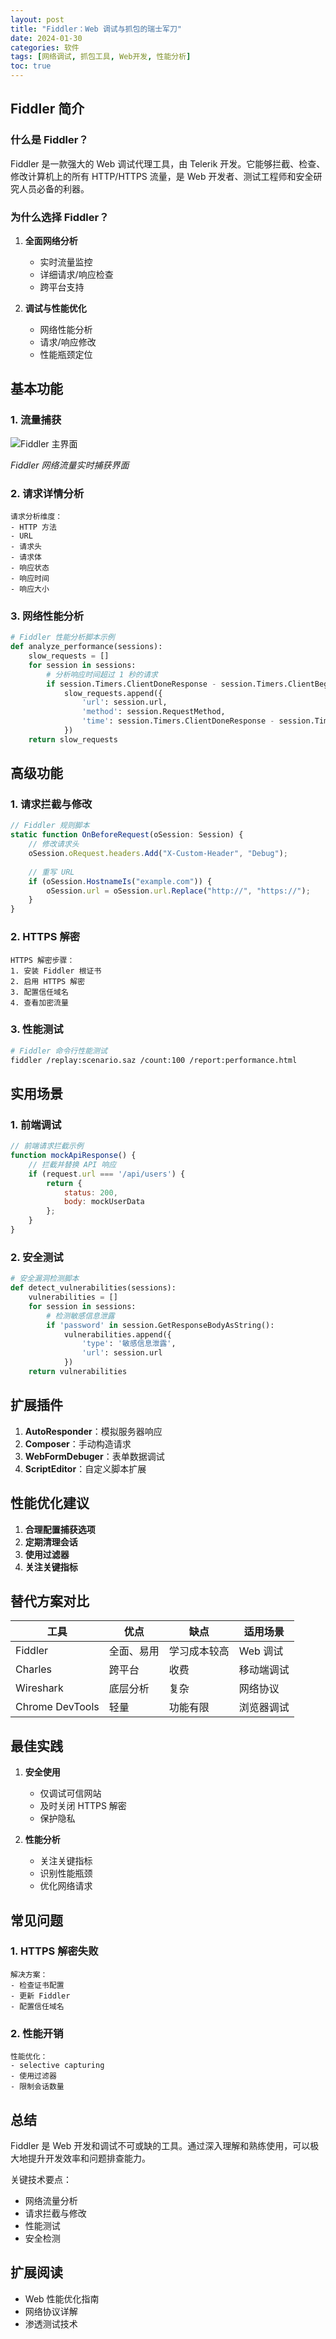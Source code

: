 ```yaml
---
layout: post
title: "Fiddler：Web 调试与抓包的瑞士军刀"
date: 2024-01-30
categories: 软件
tags: [网络调试, 抓包工具, Web开发, 性能分析]
toc: true
---
```


## Fiddler 简介

### 什么是 Fiddler？

Fiddler 是一款强大的 Web 调试代理工具，由 Telerik 开发。它能够拦截、检查、修改计算机上的所有 HTTP/HTTPS 流量，是 Web 开发者、测试工程师和安全研究人员必备的利器。

### 为什么选择 Fiddler？

1. **全面网络分析**
   - 实时流量监控
   - 详细请求/响应检查
   - 跨平台支持

2. **调试与性能优化**
   - 网络性能分析
   - 请求/响应修改
   - 性能瓶颈定位

## 基本功能

### 1. 流量捕获

![Fiddler 主界面](/assets/images/posts/2024-01-30-fiddler-network-debugging/fiddler-main-interface.png)

*Fiddler 网络流量实时捕获界面*

### 2. 请求详情分析

```
请求分析维度：
- HTTP 方法
- URL
- 请求头
- 请求体
- 响应状态
- 响应时间
- 响应大小
```

### 3. 网络性能分析

```python
# Fiddler 性能分析脚本示例
def analyze_performance(sessions):
    slow_requests = []
    for session in sessions:
        # 分析响应时间超过 1 秒的请求
        if session.Timers.ClientDoneResponse - session.Timers.ClientBeginRequest > 1000:
            slow_requests.append({
                'url': session.url,
                'method': session.RequestMethod,
                'time': session.Timers.ClientDoneResponse - session.Timers.ClientBeginRequest
            })
    return slow_requests
```

## 高级功能

### 1. 请求拦截与修改

```javascript
// Fiddler 规则脚本
static function OnBeforeRequest(oSession: Session) {
    // 修改请求头
    oSession.oRequest.headers.Add("X-Custom-Header", "Debug");
    
    // 重写 URL
    if (oSession.HostnameIs("example.com")) {
        oSession.url = oSession.url.Replace("http://", "https://");
    }
}
```

### 2. HTTPS 解密

```
HTTPS 解密步骤：
1. 安装 Fiddler 根证书
2. 启用 HTTPS 解密
3. 配置信任域名
4. 查看加密流量
```

### 3. 性能测试

```bash
# Fiddler 命令行性能测试
fiddler /replay:scenario.saz /count:100 /report:performance.html
```

## 实用场景

### 1. 前端调试

```javascript
// 前端请求拦截示例
function mockApiResponse() {
    // 拦截并替换 API 响应
    if (request.url === '/api/users') {
        return {
            status: 200,
            body: mockUserData
        };
    }
}
```

### 2. 安全测试

```python
# 安全漏洞检测脚本
def detect_vulnerabilities(sessions):
    vulnerabilities = []
    for session in sessions:
        # 检测敏感信息泄露
        if 'password' in session.GetResponseBodyAsString():
            vulnerabilities.append({
                'type': '敏感信息泄露',
                'url': session.url
            })
    return vulnerabilities
```

## 扩展插件

1. **AutoResponder**：模拟服务器响应
2. **Composer**：手动构造请求
3. **WebFormDebuger**：表单数据调试
4. **ScriptEditor**：自定义脚本扩展

## 性能优化建议

1. **合理配置捕获选项**
2. **定期清理会话**
3. **使用过滤器**
4. **关注关键指标**

## 替代方案对比

| 工具 | 优点 | 缺点 | 适用场景 |
|------|------|------|----------|
| Fiddler | 全面、易用 | 学习成本较高 | Web 调试 |
| Charles | 跨平台 | 收费 | 移动端调试 |
| Wireshark | 底层分析 | 复杂 | 网络协议 |
| Chrome DevTools | 轻量 | 功能有限 | 浏览器调试 |

## 最佳实践

1. **安全使用**
   - 仅调试可信网站
   - 及时关闭 HTTPS 解密
   - 保护隐私

2. **性能分析**
   - 关注关键指标
   - 识别性能瓶颈
   - 优化网络请求

## 常见问题

### 1. HTTPS 解密失败

```
解决方案：
- 检查证书配置
- 更新 Fiddler
- 配置信任域名
```

### 2. 性能开销

```
性能优化：
- selective capturing
- 使用过滤器
- 限制会话数量
```

## 总结

Fiddler 是 Web 开发和调试不可或缺的工具。通过深入理解和熟练使用，可以极大地提升开发效率和问题排查能力。

关键技术要点：
- 网络流量分析
- 请求拦截与修改
- 性能测试
- 安全检测

## 扩展阅读

- Web 性能优化指南
- 网络协议详解
- 渗透测试技术
